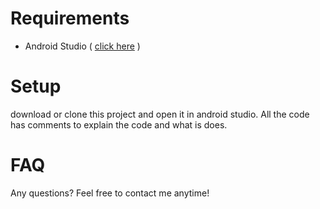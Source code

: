 # Requirements
* Android Studio ( [click here](https://developer.android.com/studio/index.html) )

# Setup
download or clone this project and open it in android studio. All the code has comments to explain the code and what is does.

# FAQ
Any questions? Feel free to contact me anytime!
